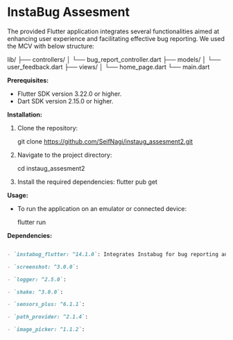 # InstaBug Assesment

​The provided Flutter application integrates several functionalities aimed at enhancing user experience and facilitating effective bug reporting.
We used the MCV with below structure:

lib/
├── controllers/
│   └── bug_report_controller.dart
├── models/
│   └── user_feedback.dart
├── views/
│   └── home_page.dart
└── main.dart

**Prerequisites:**

- Flutter SDK version 3.22.0 or higher.
- Dart SDK version 2.15.0 or higher.

**Installation:**

1. Clone the repository:

   git clone https://github.com/SeifNagi/instaug_assesment2.git
   
2. Navigate to the project directory:

   cd instaug_assesment2
   
3. Install the required dependencies:
   flutter pub get

**Usage:**

- To run the application on an emulator or connected device:

  flutter run

**Dependencies:**

```markdown

- `instabug_flutter: ^14.1.0`: Integrates Instabug for bug reporting and user feedback

- `screenshot: ^3.0.0`:

- `logger: ^2.5.0`:

- `shake: ^3.0.0`: 

- `sensors_plus: ^6.1.1`:

- `path_provider: ^2.1.4`: 

- `image_picker: ^1.1.2`:
